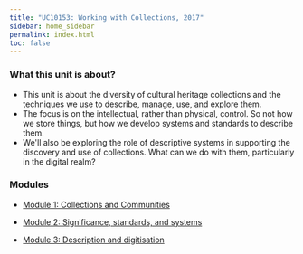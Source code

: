 ```yaml
---
title: "UC10153: Working with Collections, 2017" 
sidebar: home_sidebar
permalink: index.html
toc: false
---
```


### What this unit is about?

* This unit is about the diversity of cultural heritage collections and the techniques we use to describe, manage, use, and explore them. 
* The focus is on the intellectual, rather than physical, control. So not how we store things, but how we develop systems and standards to describe them.
* We'll also be exploring the role of descriptive systems in supporting the discovery and use of collections. What can we do with them, particularly in the digital realm?

### Modules

* [Module 1: Collections and Communities](module1-intro.html)

* [Module 2: Significance, standards, and systems](module2-intro.html)

* [Module 3: Description and digitisation](module3-intro.html)
